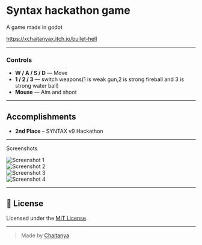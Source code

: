 # Syntax hackathon game

A game made in godot 

https://xchaitanyax.itch.io/bullet-hell

---



###  Controls

- **W / A / S / D** — Move
- **1 / 2 / 3** — switch weapons(1 is weak gun,2 is strong fireball and 3 is strong water ball)
- **Mouse** — Aim and shoot



---

## Accomplishments

- **2nd Place** – SYNTAX v9 Hackathon

---
Screenshots


![Screenshot 1](https://img.itch.zone/aW1nLzIyMzg1NTk1LnBuZw==/original/ushbyM.png)  
![Screenshot 2](https://img.itch.zone/aW1hZ2UvMzc0NTg5Ni8yMjM4NTQ5My5wbmc=/794x1000/1oRYVe.png)  
![Screenshot 3](https://img.itch.zone/aW1hZ2UvMzc0NTg5Ni8yMjM4NTYwMC5wbmc=/794x1000/HEXOa4.png)  
![Screenshot 4](https://img.itch.zone/aW1hZ2UvMzc0NTg5Ni8yMjM4NTYwMS5wbmc=/794x1000/Y4fSLZ.png)

---

## 📜 License

Licensed under the [MIT License](LICENSE).

---

> Made by [Chaitanya](https://github.com/chaitanya44444)
